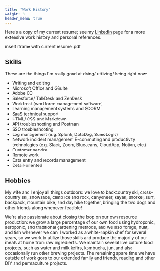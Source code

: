 ```yaml
---
title: "Work History"
weight: 3
header_menu: true
---
```

Here's a copy of my current resume; see my [LinkedIn](<https://www.linkedin.com/in/derek-edwards-26b59040/>) page for a more extensive work history and personal references.

insert iframe with current resume .pdf


## Skills

These are the things I'm really good at doing/ utilizing/ being right now:

* Writing and editing
* Microsoft Office and GSuite
* Adobe CC
* Salesforce/ TalkDesk and ZenDesk
* Workfront (workforce management software)
* Learning management systems and SCORM
* SaaS technical support
* HTML/ CSS and Markdown
* API troubleshooting and Postman
* SSO troubleshooting
* Log management (e.g. Splunk, DataDog, SumoLogic)
* Network incident management
E-commuting and productivity technologies (e.g. Slack, Zoom, BlueJeans, CloudApp, Notion, etc.)
* Customer service
* Remote work
* Data entry and records management
* Detail-oriented

## Hobbies

My wife and I enjoy all things outdoors: we love to backcountry ski, cross-country ski, snowshoe, climb ice and rock, canyoneer, kayak, snorkel, surf, backpack, mountain bike, and day hike together, bringing the two dogs and other friends along whenever feasible!

We're also passionate about closing the loop on our own resource production: we grow a large percentage of our own food using hydroponic, aeroponic, and traditional gardening methods, and we also forage, hunt, and fish whenever we can. I worked as a white-napkin chef for several years, so we work to utilize those skills and produce the majority of our meals at home from raw ingredients. We maintain several live culture food projects, such as water and milk kefirs, kombucha, jun, and also occasionally run other brewing projects. The remaining spare time we have outside of work goes to our extended family and friends, reading and other DIY and permaculture projects.
